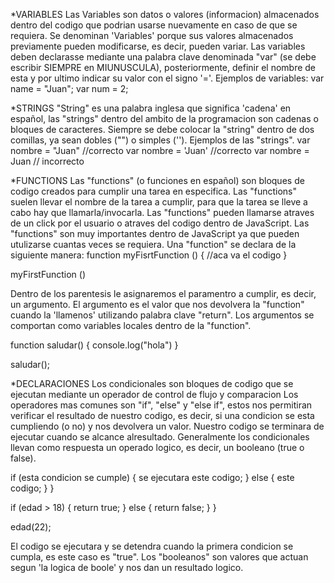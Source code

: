 *VARIABLES
Las Variables son datos o valores (informacion) almacenados dentro del codigo que podrian usarse nuevamente en
caso de que se requiera. Se denominan 'Variables' porque sus valores almacenados previamente pueden 
modificarse, es decir, pueden variar.
Las variables deben declarasse mediante una palabra clave denominada "var" (se debe escribir SIEMPRE en 
MIUNUSCULA), posteriormente, definir el nombre de esta y por ultimo indicar su valor con el signo '='.
Ejemplos de variables:
var name = "Juan";
var num = 2;
 

 *STRINGS
 "String" es una palabra inglesa que significa 'cadena' en español, las "strings" dentro del ambito de la
 programacion son cadenas o bloques de caracteres. Siempre se debe colocar la "string" dentro de dos comillas,
 ya sean dobles ("") o simples ('').
Ejemplos de las "strings".
var nombre = "Juan" //correcto
var nombre = 'Juan' //correcto
var nombre = Juan // incorrecto






*FUNCTIONS
Las "functions" (o funciones en español) son bloques de codigo creados para cumplir una tarea en especifica.
Las "functions" suelen llevar el nombre de la tarea a cumplir, para que la tarea se lleve a cabo hay que 
llamarla/invocarla. Las "functions" pueden llamarse atraves de un click por el usuario o atraves del codigo
dentro de JavaScript. Las "functions" son muy importantes dentro de JavaScript ya que pueden utulizarse cuantas
veces se requiera.
Una "function" se declara de la siguiente manera:
function myFisrtFunction ()
{
    //aca va el codigo
}

myFirstFunction ()

Dentro de los parentesis le asignaremos el paramentro a cumplir, es decir, un argumento. El argumento es el
valor que nos devolvera la "function" cuando la 'llamenos' utilizando palabra clave "return". Los argumentos
se comportan como variables locales dentro de la "function".

function saludar()
{
    console.log("hola")
}

saludar();





*DECLARACIONES
Los condicionales son bloques de codigo que se ejecutan mediante un operador de control de flujo y comparacion 
Los operadores mas comunes son "if", "else" y "else if", estos nos permitiran verificar el resultado de 
nuestro  codigo, es decir, si una condicion se esta cumpliendo (o no) y nos devolvera un valor. Nuestro codigo 
se terminara de ejecutar cuando se alcance alresultado.
Generalmente los condicionales llevan como respuesta un operado logico, es decir, un booleano (true o false).

if (esta condicion se cumple)
{
    se ejecutara este codigo;
}
else
{
    este codigo;
}
}



if (edad > 18)
{
    return true;
}
else
{
    return false;
}
}

edad(22);

El codigo se ejecutara y se detendra cuando la primera condicion se cumpla, es este caso es "true".
Los "booleanos" son valores que actuan segun 'la logica de boole' y nos dan un resultado logico.







